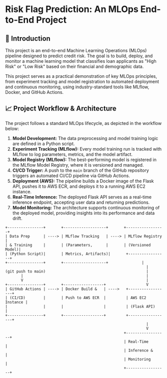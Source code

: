 # Risk Flag Prediction: An MLOps End-to-End Project

## 📜 Introduction

This project is an end-to-end Machine Learning Operations (MLOps) pipeline designed to predict credit risk. The goal is to build, deploy, and monitor a machine learning model that classifies loan applicants as "High Risk" or "Low Risk" based on their financial and demographic data.

This project serves as a practical demonstration of key MLOps principles, from experiment tracking and model registration to automated deployment and continuous monitoring, using industry-standard tools like MLflow, Docker, and GitHub Actions.

## 📈 Project Workflow & Architecture

The project follows a standard MLOps lifecycle, as depicted in the workflow below:

1.  **Model Development:** The data preprocessing and model training logic are defined in a Python script.
2.  **Experiment Tracking (MLflow):** Every model training run is tracked with MLflow to log parameters, metrics, and the model artifact.
3.  **Model Registry (MLflow):** The best-performing model is registered in the MLflow Model Registry, where it is versioned and managed.
4.  **CI/CD Trigger:** A push to the `main` branch of the GitHub repository triggers an automated CI/CD pipeline via GitHub Actions.
5.  **Deployment (AWS):** The pipeline builds a Docker image of the Flask API, pushes it to AWS ECR, and deploys it to a running AWS EC2 instance.
6.  **Real-Time Inference:** The deployed Flask API serves as a real-time inference endpoint, accepting user data and returning predictions.
7.  **Model Monitoring:** The architecture supports continuous monitoring of the deployed model, providing insights into its performance and data drift.

```
+----------------+       +-------------------+       +-----------------+
| Data Prep      | ----> | MLflow Tracking   | ----> | MLflow Registry |
| & Training     |       | (Parameters,      |       | (Versioned Model)|
| (Python Script)|       | Metrics, Artifacts)|       +-----------------+
+----------------+       +-------------------+               |
                                                               |
(git push to main)                                             |
       |                                                       |
       V                                                       |
+----------------+       +------------------+                  V
| GitHub Actions | ----> | Docker Build &   | ---->   +------------------+
| (CI/CD)        |       | Push to AWS ECR  |         | AWS EC2 Instance |
|                |       |                  |         | (Flask API)      |
+----------------+       +------------------+         +------------------+
                                                               |
                                                               V
                                                     +------------------+
                                                     | Real-Time        |
                                                     | Inference &      |
                                                     | Monitoring       |
                                                     +------------------+
```
